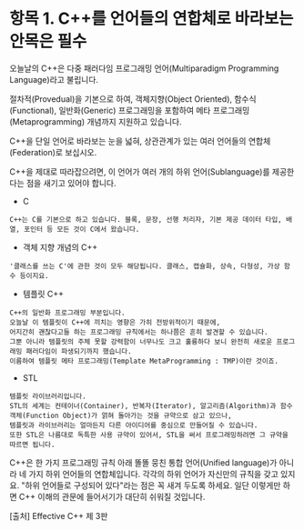 항목 1. C++를 언어들의 연합체로 바라보는 안목은 필수
=

오늘날의 C++은 다중 패러다임 프로그래밍 언어(Multiparadigm Programming Language)라고 불립니다.

절차적(Provedual)을 기본으로 하여, 객체지향(Object Oriented), 함수식(Functional), 일반화(Generic) 프로그래밍을 포함하여 메타 프로그래밍(Metaprogramming) 개념까지 지원하고 있습니다.

C++을 단일 언어로 바라보는 눈을 넓혀, 상관관계가 있는 여러 언어들의 연합체(Federation)로 보십시오. 

C++을 제대로 따라잡으려면, 이 언어가 여러 개의 하위 언어(Sublanguage)를 제공한다는 점을 새기고 있어야 합니다.

* C
~~~
C++는 C를 기본으로 하고 있습니다. 블록, 문장, 선행 처리자, 기본 제공 데이터 타입, 배열, 포인터 등 모든 것이 C에서 왔습니다.
~~~

* 객체 지향 개념의 C++
~~~
'클래스를 쓰는 C'에 관한 것이 모두 해당됩니다. 클래스, 캡슐화, 상속, 다형성, 가상 함수 등이지요.
~~~

* 템플릿 C++
~~~
C++의 일반화 프로그래밍 부분입니다.
오늘날 이 템플릿이 C++에 끼치는 영향은 가히 전방위적이기 때문에, 
어지간히 괜찮다고들 하는 프로그래밍 규칙에서는 하나쯤은 흔히 발견할 수 있습니다.
그뿐 아니라 템플릿의 주체 못할 강력함이 너무나도 크고 훌륭하다 보니 완전히 새로운 프로그래밍 패러다임이 파생되기까지 했습니다.
이름하여 템플릿 메타 프로그래밍(Template MetaProgramming : TMP)이란 것이죠.
~~~

* STL
~~~
템플릿 라이브러리입니다.
STL의 세계는 컨테이너(Container), 반복자(Iterator), 알고리즘(Algorithm)과 함수 객체(Function Object)가 얽혀 돌아가는 것을 규약으로 삼고 있으나, 
템플릿과 라이브러리는 얼마든지 다른 아이디어를 중심으로 만들어질 수 있습니다.
또한 STL은 나름대로 독특한 사용 규약이 있어서, STL을 써서 프로그래밍하려면 그 규약을 따르면 됩니다.
~~~

C++은 한 가지 프로그래밍 규칙 아래 똘똘 뭉친 통합 언어(Unified language)가 아니라 네 가지 하위 언어들의 연합체입니다.
각각의 하위 언어가 자신만의 규칙을 갖고 있지요. "하위 언어들로 구성되어 있다"라는 점은 꼭 새겨 두도록 하세요.
일단 이렇게만 하면 C++ 이해의 관문에 들어서기가 대단히 쉬워질 것입니다. 


[출처] Effective C++ 제 3판